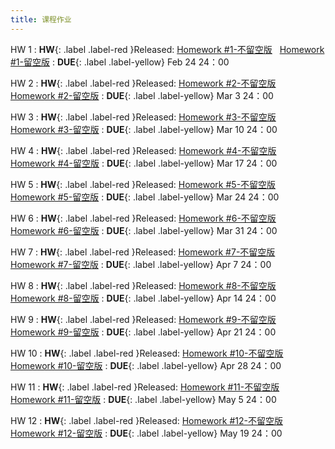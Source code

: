 ```yaml
---
title: 课程作业
---
```


HW 1
:  **HW**{: .label .label-red }Released: [Homework #1-不留空版](https://basics.sjtu.edu.cn/~yangqizhe/pdf/dm2025s/homework/DM-hw1-noblank.pdf) &nbsp; [Homework #1-留空版](https://basics.sjtu.edu.cn/~yangqizhe/pdf/dm2025s/homework/DM-hw1-blank.pdf)
:  **DUE**{: .label .label-yellow} Feb 24 24：00

HW 2
:  **HW**{: .label .label-red }Released: [Homework #2-不留空版](https://basics.sjtu.edu.cn/~yangqizhe/pdf/dm2025s/homework/DM-hw2-noblank.pdf) &nbsp; [Homework #2-留空版](https://basics.sjtu.edu.cn/~yangqizhe/pdf/dm2025s/homework/DM-hw2-blank.pdf)
:  **DUE**{: .label .label-yellow} Mar 3 24：00

HW 3
:  **HW**{: .label .label-red }Released: [Homework #3-不留空版](https://basics.sjtu.edu.cn/~yangqizhe/pdf/dm2025s/homework/DM-hw3-noblank.pdf) &nbsp; [Homework #3-留空版](https://basics.sjtu.edu.cn/~yangqizhe/pdf/dm2025s/homework/DM-hw3-blank.pdf)
:  **DUE**{: .label .label-yellow} Mar 10 24：00

HW 4
:  **HW**{: .label .label-red }Released: [Homework #4-不留空版](https://basics.sjtu.edu.cn/~yangqizhe/pdf/dm2025s/homework/DM-hw4-noblank.pdf) &nbsp; [Homework #4-留空版](https://basics.sjtu.edu.cn/~yangqizhe/pdf/dm2025s/homework/DM-hw4-blank.pdf)
:  **DUE**{: .label .label-yellow} Mar 17 24：00

HW 5
:  **HW**{: .label .label-red }Released: [Homework #5-不留空版](https://basics.sjtu.edu.cn/~yangqizhe/pdf/dm2025s/homework/DM-hw5-noblank.pdf) &nbsp; [Homework #5-留空版](https://basics.sjtu.edu.cn/~yangqizhe/pdf/dm2025s/homework/DM-hw5-blank.pdf)
:  **DUE**{: .label .label-yellow} Mar 24 24：00

HW 6
:  **HW**{: .label .label-red }Released: [Homework #6-不留空版](https://basics.sjtu.edu.cn/~yangqizhe/pdf/dm2025s/homework/DM-hw6-noblank.pdf) &nbsp; [Homework #6-留空版](https://basics.sjtu.edu.cn/~yangqizhe/pdf/dm2025s/homework/DM-hw6-blank.pdf)
:  **DUE**{: .label .label-yellow} Mar 31 24：00

HW 7
:  **HW**{: .label .label-red }Released: [Homework #7-不留空版](https://basics.sjtu.edu.cn/~yangqizhe/pdf/dm2025s/homework/DM-hw7-noblank.pdf) &nbsp; [Homework #7-留空版](https://basics.sjtu.edu.cn/~yangqizhe/pdf/dm2025s/homework/DM-hw7-blank.pdf)
:  **DUE**{: .label .label-yellow} Apr 7 24：00

HW 8
:  **HW**{: .label .label-red }Released: [Homework #8-不留空版](https://basics.sjtu.edu.cn/~yangqizhe/pdf/dm2025s/homework/DM-hw8-noblank.pdf) &nbsp; [Homework #8-留空版](https://basics.sjtu.edu.cn/~yangqizhe/pdf/dm2025s/homework/DM-hw8-blank.pdf)
:  **DUE**{: .label .label-yellow} Apr 14 24：00

HW 9
:  **HW**{: .label .label-red }Released: [Homework #9-不留空版](https://basics.sjtu.edu.cn/~yangqizhe/pdf/dm2025s/homework/DM-hw9-noblank.pdf) &nbsp; [Homework #9-留空版](https://basics.sjtu.edu.cn/~yangqizhe/pdf/dm2025s/homework/DM-hw9-blank.pdf)
:  **DUE**{: .label .label-yellow} Apr 21 24：00

HW 10
:  **HW**{: .label .label-red }Released: [Homework #10-不留空版](https://basics.sjtu.edu.cn/~yangqizhe/pdf/dm2025s/homework/DM-hw10-noblank.pdf) &nbsp; [Homework #10-留空版](https://basics.sjtu.edu.cn/~yangqizhe/pdf/dm2025s/homework/DM-hw10-blank.pdf)
:  **DUE**{: .label .label-yellow} Apr 28 24：00

HW 11
:  **HW**{: .label .label-red }Released: [Homework #11-不留空版](https://basics.sjtu.edu.cn/~yangqizhe/pdf/dm2025s/homework/DM-hw11-noblank.pdf) &nbsp; [Homework #11-留空版](https://basics.sjtu.edu.cn/~yangqizhe/pdf/dm2025s/homework/DM-hw11-blank.pdf)
:  **DUE**{: .label .label-yellow} May 5 24：00

HW 12
:  **HW**{: .label .label-red }Released: [Homework #12-不留空版](https://basics.sjtu.edu.cn/~yangqizhe/pdf/dm2025s/homework/DM-hw12-noblank.pdf) &nbsp; [Homework #12-留空版](https://basics.sjtu.edu.cn/~yangqizhe/pdf/dm2025s/homework/DM-hw12-blank.pdf)
:  **DUE**{: .label .label-yellow} May 19 24：00